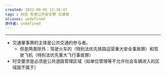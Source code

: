 ```yaml
---
created: 2022-09-05 13:38:47
tags : 刑法 危害公共安全罪 交通类
aliases: undefined
原作者: undefined
---
```

---
* 交通肇事罪的主体是公共交通的参与者。
	* 但是两类除外：驾驶火车的（特别法优先铁路运营重大安全事故罪）和驾驶飞机（特别法优先重大飞行事故罪）
* 时空要求是必须是公共道路管理区域（如单位管理等不允许社会车辆进入的区域就不属于）



